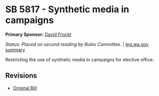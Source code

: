 # SB 5817 - Synthetic media in campaigns
**Primary Sponsor:** [David Frockt](/person/leg/david.frockt.md)

*Status: Placed on second reading by Rules Committee.* | [leg.wa.gov summary](https://app.leg.wa.gov/billsummary?BillNumber=5817&Year=2021)

Restricting the use of synthetic media in campaigns for elective office.

## Revisions
* [Original Bill](1/)